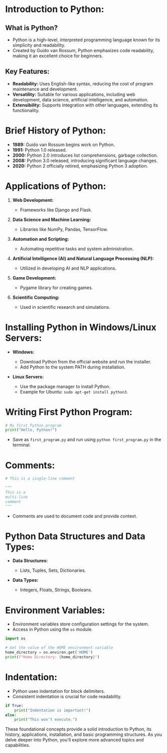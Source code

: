# Introduction to Python:

## What is Python?
- Python is a high-level, interpreted programming language known for its simplicity and readability.
- Created by Guido van Rossum, Python emphasizes code readability, making it an excellent choice for beginners.

## Key Features:
- **Readability:** Uses English-like syntax, reducing the cost of program maintenance and development.
- **Versatility:** Suitable for various applications, including web development, data science, artificial intelligence, and automation.
- **Extensibility:** Supports integration with other languages, extending its functionality.

# Brief History of Python:

- **1989:** Guido van Rossum begins work on Python.
- **1991:** Python 1.0 released.
- **2000:** Python 2.0 introduces list comprehensions, garbage collection.
- **2008:** Python 3.0 released, introducing significant language changes.
- **2020:** Python 2 officially retired, emphasizing Python 3 adoption.

# Applications of Python:

1. **Web Development:**
   - Frameworks like Django and Flask.

2. **Data Science and Machine Learning:**
   - Libraries like NumPy, Pandas, TensorFlow.

3. **Automation and Scripting:**
   - Automating repetitive tasks and system administration.

4. **Artificial Intelligence (AI) and Natural Language Processing (NLP):**
   - Utilized in developing AI and NLP applications.

5. **Game Development:**
   - Pygame library for creating games.

6. **Scientific Computing:**
   - Used in scientific research and simulations.

# Installing Python in Windows/Linux Servers:

- **Windows:**
  - Download Python from the official website and run the installer.
  - Add Python to the system PATH during installation.

- **Linux Servers:**
  - Use the package manager to install Python.
  - Example for Ubuntu: `sudo apt-get install python3`.

# Writing First Python Program:

```python
# My first Python program
print("Hello, Python!")
```

- Save as `first_program.py` and run using `python first_program.py` in the terminal.

# Comments:

```python
# This is a single-line comment

"""
This is a
multi-line
comment
"""
```

- Comments are used to document code and provide context.

# Python Data Structures and Data Types:

- **Data Structures:**
  - Lists, Tuples, Sets, Dictionaries.

- **Data Types:**
  - Integers, Floats, Strings, Booleans.

# Environment Variables:

- Environment variables store configuration settings for the system.
- Access in Python using the `os` module.

```python
import os

# Get the value of the HOME environment variable
home_directory = os.environ.get('HOME')
print(f"Home Directory: {home_directory}")
```

# Indentation:

- Python uses indentation for block delimiters.
- Consistent indentation is crucial for code readability.

```python
if True:
    print("Indentation is important!")
else:
    print("This won't execute.")
```

These foundational concepts provide a solid introduction to Python, its history, applications, installation, and basic programming structures. As you delve deeper into Python, you'll explore more advanced topics and capabilities.
